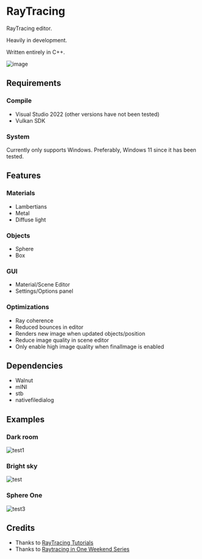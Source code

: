 # RayTracing

RayTracing editor.

Heavily in development.

Written entirely in C++.

![image](https://github.com/Programmer-RZ/RayTracing/assets/123858154/7793102c-4f5d-411e-aa0e-4fe740a48ec3)

## Requirements

### Compile

- Visual Studio 2022 (other versions have not been tested)
- Vulkan SDK

### System

Currently only supports Windows. Preferably, Windows 11 since it has been tested.

## Features

### Materials

- Lambertians
- Metal
- Diffuse light

### Objects

- Sphere
- Box

### GUI

- Material/Scene Editor
- Settings/Options panel

### Optimizations

- Ray coherence
- Reduced bounces in editor
- Renders new image when updated objects/position
- Reduce image quality in scene editor
- Only enable high image quality when finalImage is enabled

## Dependencies

- Walnut
- mINI
- stb
- nativefiledialog

## Examples

### Dark room

![test1](https://github.com/Programmer-RZ/RayTracing/assets/123858154/ca89569c-ccb9-4a23-a366-1ab6aad7c8e1)

### Bright sky

![test](https://github.com/Programmer-RZ/RayTracing/assets/123858154/faa8491c-d295-46fc-b5e5-e3f517cfae1c)

### Sphere One

![test3](https://github.com/Programmer-RZ/RayTracing/assets/123858154/1d40dc21-0828-4ca6-8a67-1a9e2bdfe8f9)


## Credits

- Thanks to [RayTracing Tutorials](https://www.youtube.com/watch?v=gfW1Fhd9u9Q&list=PLlrATfBNZ98edc5GshdBtREv5asFW3yXl)
- Thanks to [Raytracing in One Weekend Series](https://raytracing.github.io/)
